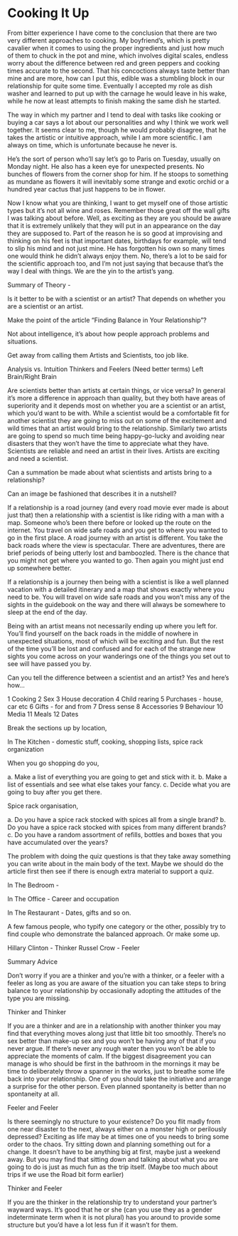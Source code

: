 # Cooking It Up

From bitter experience I have come to the conclusion that there are two very different approaches to cooking. My boyfriend’s, which is pretty cavalier when it comes to using the proper ingredients and just how much of them to chuck in the pot and mine, which involves digital scales, endless worry about the difference between red and green peppers and cooking times accurate to the second. That his concoctions always taste better than mine and are more, how can I put this, edible was a stumbling block in our relationship for quite some time. Eventually I accepted my role as dish washer and learned to put up with the carnage he would leave in his wake, while he now at least attempts to finish making the same dish he started.

The way in which my partner and I tend to deal with tasks like cooking or buying a car says a lot about our personalities and why I think we work well together. It seems clear to me, though he would probably disagree, that he takes the artistic or intuitive approach, while I am more scientific. I am always on time, which is unfortunate because he never is.

He’s the sort of person who’ll say let’s go to Paris on Tuesday, usually on Monday night. He also has a keen eye for unexpected presents. No bunches of flowers from the corner shop for him. If he stoops to something as mundane as flowers it will inevitably some strange and exotic orchid or a hundred year cactus that just happens to be in flower.

Now I know what you are thinking, I want to get myself one of those artistic types but it’s not all wine and roses. Remember those great off the wall gifts I was talking about before. Well, as exciting as they are you should be aware that it is extremely unlikely that they will put in an appearance on the day they are supposed to. Part of the reason he is so good at improvising and thinking on his feet is that important dates, birthdays for example, will tend to slip his mind and not just mine. He has forgotten his own so many times one would think he didn’t always enjoy them. No, there’s a lot to be said for the scientific approach too, and I’m not just saying that because that’s the way I deal with things. We are the yin to the artist’s yang.

Summary of Theory -

Is it better to be with a scientist or an artist? That depends on whether you are a scientist or an artist.

Make the point of the article “Finding Balance in Your Relationship”?

Not about intelligence, it’s about how people approach problems and situations.

Get away from calling them Artists and Scientists, too job like.

Analysis vs. Intuition
Thinkers and Feelers (Need better terms)
Left Brain/Right Brain

Are scientists better than artists at certain things, or vice versa? In general it’s more a difference in approach than quality, but they both have areas of superiority and it depends most on whether you are a scientist or an artist, which you’d want to be with. While a scientist would be a comfortable fit for another scientist they are going to miss out on some of the excitement and wild times that an artist would bring to the relationship. Similarly two artists are going to spend so much time being happy-go-lucky and avoiding near disasters that they won’t have the time to appreciate what they have. Scientists are reliable and need an artist in their lives. Artists are exciting and need a scientist.

Can a summation be made about what scientists and artists bring to a relationship?

Can an image be fashioned that describes it in a nutshell?

If a relationship is a road journey (and every road movie ever made is about just that) then a relationship with a scientist is like riding with a man with a map. Someone who’s been there before or looked up the route on the internet. You travel on wide safe roads and you get to where you wanted to go in the first place.
A road journey with an artist is different. You take the back roads where the view is spectacular. There are adventures, there are brief periods of being utterly lost and bamboozled. There is the chance that you might not get where you wanted to go. Then again you might just end up somewhere better.

If a relationship is a journey then being with a scientist is like a well planned vacation with a detailed itinerary and a map that shows exactly where you need to be. You will travel on wide safe roads and you won’t miss any of the sights in the guidebook on the way and there will always be somewhere to sleep at the end of the day.

Being with an artist means not necessarily ending up where you left for. You’ll find yourself on the back roads in the middle of nowhere in unexpected situations, most of which will be exciting and fun. But the rest of the time you’ll be lost and confused and for each of the strange new sights you come across on your wanderings one of the things you set out to see will have passed you by.

Can you tell the difference between a scientist and an artist? Yes and here’s how…

1 Cooking
2 Sex
3 House decoration
4 Child rearing
5 Purchases - house, car etc
6 Gifts - for and from
7 Dress sense
8 Accessories
9 Behaviour
10 Media
11 Meals
12 Dates

Break the sections up by location,

In The Kitchen - domestic stuff, cooking, shopping lists, spice rack organization

When you go shopping do you,

a. Make a list of everything you are going to get and stick with it.
b. Make a list of essentials and see what else takes your fancy.
c. Decide what you are going to buy after you get there.

Spice rack organisation,

a. Do you have a spice rack stocked with spices all from a single brand?
b. Do you have a spice rack stocked with spices from many different brands?
c. Do you have a random assortment of refills, bottles and boxes that you have accumulated over the years?

The problem with doing the quiz questions is that they take away something you can write about in the main body of the text. Maybe we should do the article first then see if there is enough extra material to support a quiz.

In The Bedroom - 

In The Office - Career and occupation

In The Restaurant - Dates, gifts and so on.

A few famous people, who typify one category or the other, possibly try to find couple who demonstrate the balanced approach. Or make some up.

Hillary Clinton - Thinker        Russel Crow - Feeler

Summary Advice

Don’t worry if you are a thinker and you’re with a thinker, or a feeler with a feeler as long as you are aware of the situation you can take steps to bring balance to your relationship by occasionally adopting the attitudes of the type you are missing.

Thinker and Thinker

If you are a thinker and are in a relationship with another thinker you may find that everything moves along just that little bit too smoothly. There’s no sex better than make-up sex and you won’t be having any of that if you never argue. If there’s never any rough water then you won’t be able to appreciate the moments of calm. If the biggest disagreement you can manage is who should be first in the bathroom in the mornings it may be time to deliberately throw a spanner in the works, just to breathe some life back into your relationship. One of you should take the initiative and arrange a surprise for the other person. Even planned spontaneity is better than no spontaneity at all.

Feeler and Feeler

Is there seemingly no structure to your existence? Do you flit madly from one near disaster to the next, always either on a monster high or perilously depressed? Exciting as life may be at times one of you needs to bring some order to the chaos. Try sitting down and planning something out for a change. It doesn’t have to be anything big at first, maybe just a weekend away. But you may find that sitting down and talking about what you are going to do is just as much fun as the trip itself. (Maybe too much about trips if we use the Road bit form earlier)

Thinker and Feeler

If you are the thinker in the relationship try to understand your partner’s wayward ways. It’s good that he or she (can you use they as a gender indeterminate term when it is not plural) has you around to provide some structure but you’d have a lot less fun if it wasn’t for them.

